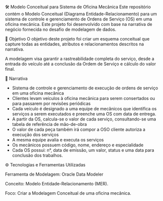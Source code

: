 🛠️ Modelo Conceitual para Sistema de Oficina Mecânica
Este repositório contém o Modelo Conceitual (Diagrama Entidade-Relacionamento) para um sistema de controle e gerenciamento de Ordens de Serviço (OS) em uma oficina mecânica. Este projeto foi desenvolvido com base na narrativa de negócio fornecida no desafio de modelagem de dados.

🎯 Objetivo
O objetivo deste projeto foi criar um esquema conceitual que capture todas as entidades, atributos e relacionamentos descritos na narrativa.

A modelagem visa garantir a rastreabilidade completa do serviço, desde a entrada do veículo até a conclusão da Ordem de Serviço e cálculo do valor final.

📝 Narrativa

* Sistema de controle e gerenciamento de execução de ordens de serviço em uma oficina mecânica
* Clientes levam veículos à oficina mecânica para serem consertados ou para passarem por revisões  periódicas
* Cada veículo é designado a uma equipe de mecânicos que identifica os serviços a serem executados e preenche uma OS com data de entrega.
* A partir da OS, calcula-se o valor de cada serviço, consultando-se uma tabela de referência de mão-de-obra
* O valor de cada peça também irá compor a OSO cliente autoriza a execução dos serviços
* A mesma equipe avalia e executa os serviços
* Os mecânicos possuem código, nome, endereço e especialidade
* Cada OS possui: n°, data de emissão, um valor, status e uma data para conclusão dos trabalhos.



⚙️ Tecnologias e Ferramentas Utilizadas

Ferramenta de Modelagem: Oracle Data Modeler

Conceito: Modelo Entidade-Relacionamento (MER).

Foco: Criar a Modelagem Conceitual de uma oficina mecânica.
